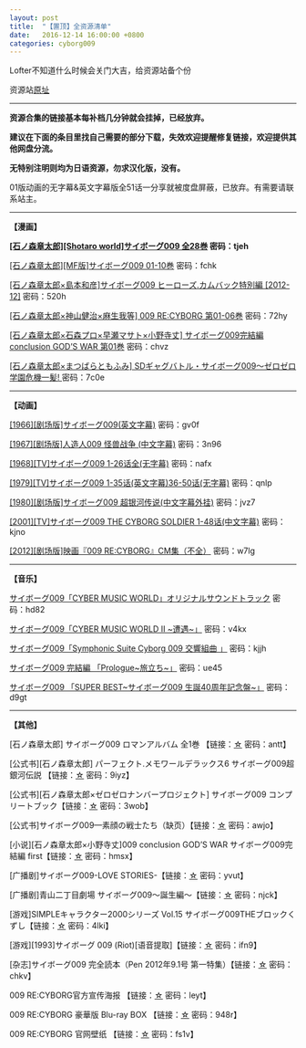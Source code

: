 ```yaml
---
layout: post
title:  "【置顶】全资源清单"
date:   2016-12-14 16:00:00 +0800
categories: cyborg009
---
```

Lofter不知道什么时候会关门大吉，给资源站备个份

资源站[原址][lofter]

- - - 

**资源合集的链接基本每补档几分钟就会挂掉，已经放弃。**

**建议在下面的条目里找自己需要的部分下载，失效欢迎提醒修复链接，欢迎提供其他网盘分流。**

**无特别注明则均为日语资源，勿求汉化版，没有。**

01版动画的无字幕&英文字幕版全51话一分享就被度盘屏蔽，已放弃。有需要请联系站主。

- - -


**【漫画】**

**[[石ノ森章太郎][Shotaro world]サイボーグ009 全28巻][1-1] 密码：tjeh**

[[石ノ森章太郎][MF版]サイボーグ009 01-10巻][1-2] 密码：fchk

[[石ノ森章太郎×島本和彦]サイボーグ009 ヒーローズ.カムバック特別編 [2012-12]][1-3] 密码：520h

[[石ノ森章太郎×神山健治×麻生我等] 009 RE:CYBORG 第01-06巻][1-4] 密码：72hy

[[石ノ森章太郎×石森プロ×早瀬マサト×小野寺丈] サイボーグ009完結編 conclusion GOD’S WAR 第01巻][1-5] 密码：chvz

[[石ノ森章太郎×まつばらともふみ] SDギャグバトル・サイボーグ009〜ゼロゼロ学園危機一髪! ][1-6] 密码：7c0e

- - -


**【动画】**

[[1966][剧场版]サイボーグ009(英文字幕)][2-1] 密码：gv0f

[[1967][剧场版]人造人009 怪兽战争 (中文字幕)][2-2] 密码：3n96

[[1968][TV]サイボーグ009 1-26话全(无字幕)][2-3] 密码：nafx

[[1979][TV]サイボーグ009 1-35话(英文字幕)36-50话(无字幕)][2-4] 密码：qnlp

[[1980][剧场版]サイボーグ009 超银河传说(中文字幕外挂)][2-5] 密码：jvz7

[[2001][TV]サイボーグ009 THE CYBORG SOLDIER 1-48话(中文字幕)][2-6] 密码：kjno

[[2012][剧场版]映画『009 RE:CYBORG』CM集（不全）][2-7] 密码：w7lg

- - -


**【音乐】**

[サイボーグ009「CYBER MUSIC WORLD」オリジナルサウンドトラック][3-1] 密码：hd82

[サイボーグ009「CYBER MUSIC WORLD II ~遭遇~」][3-2] 密码：v4kx

[サイボーグ009「Symphonic Suite Cyborg 009 交響組曲 」][3-3] 密码：kjjh

[サイボーグ009 完結編 「Prologue~旅立ち~」][3-4] 密码：ue45

[サイボーグ009 「SUPER BEST~サイボーグ009 生誕40周年記念盤~」][3-5] 密码：d9gt

- - -

**【其他】**

[石ノ森章太郎] サイボーグ009 ロマンアルバム 全1巻 【链接：[☆][4-1] 密码：antt】

[公式书][石ノ森章太郎] パーフェクト.メモワールデラックス6 サイボーグ009超銀河伝説 【链接：[☆][4-2] 密码：9iyz】

[公式书][石ノ森章太郎×ゼロゼロナンバープロジェクト] サイボーグ009 コンプリートブック【链接：[☆][4-3] 密码：3wob】

[公式书]サイボーグ009—素顔の戦士たち（缺页）【链接：[☆][4-4] 密码：awjo】

[小说][石ノ森章太郎×小野寺丈]009 conclusion GOD’S WAR サイボーグ009完結編 first【链接：[☆][4-5] 密码：hmsx】

[广播剧]サイボーグ009-LOVE STORIES-【链接：[☆][4-6] 密码：yvut】

[广播剧]青山二丁目劇場 サイボーグ009～誕生編～【链接：[☆][4-7] 密码：njck】

[游戏]SIMPLEキャラクター2000シリーズ Vol.15 サイボーグ009THEブロックくずし【链接：[☆][4-8] 密码：4lki】

[游戏][1993]サイボーグ 009 (Riot)[语音提取]【链接：[☆][4-9] 密码：ifn9】

[杂志]サイボーグ009 完全読本（Pen 2012年9.1号 第一特集）【链接：[☆][4-10] 密码：chkv】

009 RE:CYBORG官方宣传海报 【链接：[☆][4-11] 密码：leyt】

009 RE:CYBORG 豪華版 Blu-ray BOX 【链接：[☆][4-12] 密码：948r】

009 RE:CYBORG 官网壁纸 【链接：[☆][4-13] 密码：fs1v】



[lofter]: http://cybrog009.lofter.com/
[1-1]:http://pan.baidu.com/s/1bnElBkF
[1-2]:http://pan.baidu.com/s/1pJHkWmZ
[1-3]:http://pan.baidu.com/s/1jGxIpCE
[1-4]:http://pan.baidu.com/s/1c0Df4A0
[1-5]:http://pan.baidu.com/s/1eQqyR0e
[1-6]:http://pan.baidu.com/s/1mgKqKxq

[2-1]:http://pan.baidu.com/s/1jG8A1yY
[2-2]:http://pan.baidu.com/s/1eQ3Z0CM
[2-3]:http://pan.baidu.com/s/1qWmGKR6
[2-4]:http://pan.baidu.com/s/1sjKDLfB
[2-5]:http://pan.baidu.com/s/1bncrQRP
[2-6]:http://pan.baidu.com/s/1o6wUiNo
[2-7]:http://pan.baidu.com/s/1hqglyUo

[3-1]:http://pan.baidu.com/s/1eQmvGwM
[3-2]:http://pan.baidu.com/s/1qWx6aSG
[3-3]:http://pan.baidu.com/s/1qW7F0FM
[3-4]:http://pan.baidu.com/s/1c0xU53q
[3-5]:http://pan.baidu.com/s/1nt7LAdj

[4-1]:http://pan.baidu.com/s/1kTKaVmn
[4-2]:http://pan.baidu.com/s/1hqCF40k
[4-3]:http://pan.baidu.com/s/1i3tG7pN
[4-4]:http://pan.baidu.com/s/1i37osTn
[4-5]:http://pan.baidu.com/s/1o6FRbVO
[4-6]:http://pan.baidu.com/s/1mgwsxja
[4-7]:http://pan.baidu.com/s/1c0fp8ru
[4-8]:http://pan.baidu.com/s/1dDdBGHz
[4-9]:http://pan.baidu.com/s/1sjocAKX

[4-10]:http://pan.baidu.com/s/1tUPZo
[4-11]:http://pan.baidu.com/s/1pJNWA63
[4-12]:http://pan.baidu.com/s/1jG5jNpW
[4-13]:http://pan.baidu.com/s/1i389Iux
